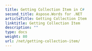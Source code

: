 ```yaml
---
title: Getting Collection Item in C#
second_title: Aspose.Words for .NET
articleTitle: Getting Collection Item
linktitle: Getting Collection Item
description: ""
type: docs
weight: 80
url: /net/getting-collection-item/
---
```


